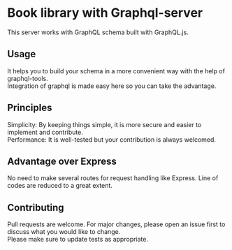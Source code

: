 # Book library with Graphql-server
This server works with GraphQL schema built with GraphQL.js.

## Usage 
It helps you to build your schema in a more convenient way with the help of graphql-tools.\
Integration of graphql is made easy here so you can take the advantage.


## Principles
Simplicity: By keeping things simple, it is more secure and easier to implement and contribute.\
Performance: It is well-tested but your contribution is always welcomed.

## Advantage over Express
No need to make several routes for request handling like Express.
Line of codes are reduced to a great extent.

## Contributing
Pull requests are welcome. For major changes, please open an issue first to discuss what you would like to change.\
Please make sure to update tests as appropriate.
